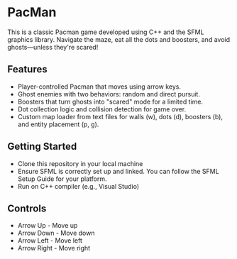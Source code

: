# PacMan

This is a classic Pacman game developed using C++ and the SFML graphics library. Navigate the maze, eat all the dots and boosters, and avoid ghosts—unless they're scared!

## Features

- Player-controlled Pacman that moves using arrow keys.
- Ghost enemies with two behaviors: random and direct pursuit.
- Boosters that turn ghosts into "scared" mode for a limited time.
- Dot collection logic and collision detection for game over.
- Custom map loader from text files for walls (w), dots (d), boosters (b), and entity placement (p, g).

## Getting Started

- Clone this repository in your local machine
- Ensure SFML is correctly set up and linked. You can follow the SFML Setup Guide for your platform.
- Run on C++ compiler (e.g., Visual Studio)

## Controls

- Arrow Up  -  Move up
- Arrow Down  -  Move down
- Arrow Left  -  Move left
- Arrow Right  -  Move right
